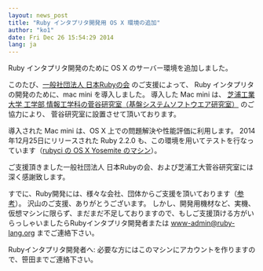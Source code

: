 ```yaml
---
layout: news_post
title: "Ruby インタプリタ開発用 OS X 環境の追加"
author: "ko1"
date: Fri Dec 26 15:54:29 2014
lang: ja
---
```


Ruby インタプリタ開発のために OS X のサーバー環境を追加しました。

このたび、[一般社団法人 日本Rubyの会](http://ruby-no-kai.org/) のご支援によって、
Ruby インタプリタの開発のために、mac mini を導入しました。
導入した Mac mini は、 [芝浦工業大学 工学部 情報工学科の菅谷研究室（基盤システムソフトウエア研究室）](http://www.dlab.ise.shibaura-it.ac.jp/) のご協力により、
菅谷研究室に設置させて頂いております。

導入された Mac mini は、OS X 上での問題解決や性能評価に利用します。
2014年12月25日にリリースされた Ruby 2.2.0 も、この環境を用いてテストを行なっています（[rubyci の OS X Yosemite のマシン](http://rubyci.org/)）。

ご支援頂きました一般社団法人 日本Rubyの会、および芝浦工大菅谷研究室には深く感謝致します。

すでに、Ruby開発には、様々な会社、団体からご支援を頂いております（[参考](https://www.ruby-lang.org/en/about/website/)）。
沢山のご支援、ありがとうございます。
しかし、開発用機材など、実機、仮想マシンに限らず、まだまだ不足しておりますので、もしご支援頂ける方がいらっしゃいましたらRubyインタプリタ開発者または www-admin@ruby-lang.org までご連絡下さい。

Rubyインタプリタ開発者へ: 必要な方にはこのマシンにアカウントを作りますので、笹田までご連絡下さい。
